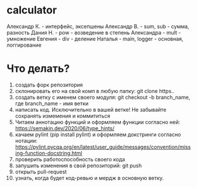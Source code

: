 # calculator

Александр К. - интерфейс, эксепшены
Александр В. - sum, sub - сумма, разность
Дания Н. - pow - возведение в степень
Александра - mult - умножение
Евгения - div - деление
Наталья - main, logger - основная, логгирование


# Что делать?
1. создать форк репозитория
2. склонировать его на свой комп в любую папку: git clone https..
3. создать ветку с именем своего модуля: git checkout -b branch_name, где branch_name - имя ветки
4. написать код. Исключительно в вашей ветке! Не забывайте сохранять измемения и коммититься
5. Читаем аннотацию функций и оформляем функции согласно ней: https://semakin.dev/2020/06/type_hints/
6. качаем pylint (pip install pylint) и оформляем докстринги согласно нотации: https://pylint.pycqa.org/en/latest/user_guide/messages/convention/missing-function-docstring.html
7. проверить работоспособность своего кода
8. запушить изменения в свой репозиторий: git push
9. открыть pull-request
10. узнать, когда будет код-ревью и мердж в основную ветку.